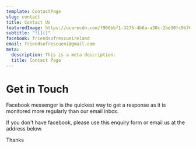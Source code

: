 ```yaml
---
template: ContactPage
slug: contact
title: Contact Us
featuredImage: https://ucarecdn.com/f966bbf1-3275-4b6a-a38c-2be30fc9b76b/-/crop/320x185/0,149/-/preview/
subtitle: "![]()"
facebook: friendsofrescueireland
email: friendsofrescueni@gmail.com
meta:
  description: This is a meta description.
  title: Contact Page
---
```

# Get in Touch

Facebook messenger is the quickest way to get a response as it is monitored more regularly than our email inbox.

If you don't have facebook, please use this enquiry form or email us at the address below.

Thanks
